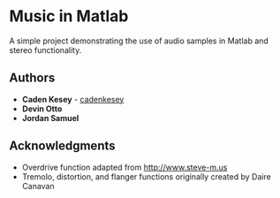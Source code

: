 # Music in Matlab

A simple project demonstrating the use of audio samples in Matlab and stereo functionality.

## Authors

* **Caden Kesey** - [cadenkesey](https://github.com/cadenkesey)
* **Devin Otto**
* **Jordan Samuel**

## Acknowledgments

* Overdrive function adapted from http://www.steve-m.us
* Tremolo, distortion, and flanger functions originally created by Daire Canavan
